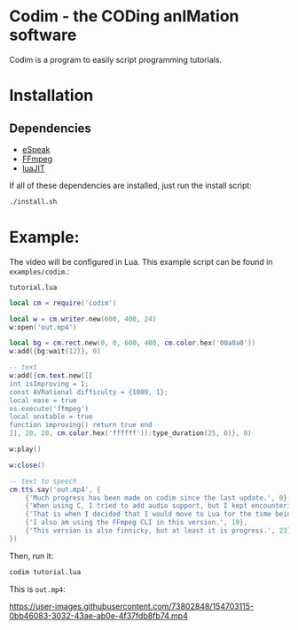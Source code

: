 # Codim - the CODing anIMation software

Codim is a program to easily script programming tutorials.

# Installation

## Dependencies

- [eSpeak](http://espeak.sourceforge.net/)
- [FFmpeg](https://www.ffmpeg.org/)
- [luaJIT](https://luajit.org/)

If all of these dependencies are installed, just run the install script:
```sh
./install.sh
```


# Example:

The video will be configured in Lua. This example script can be found in `examples/codim`.:

`tutorial.lua`
```lua
local cm = require('codim')

local w = cm.writer.new(600, 400, 24)
w:open('out.mp4')

local bg = cm.rect.new(0, 0, 600, 400, cm.color.hex('00a0a0'))
w:add({bg:wait(12)}, 0)

-- text
w:add({cm.text.new([[
int isImproving = 1;
const AVRational difficulty = {1000, 1};
local ease = true
os.execute('ffmpeg')
local unstable = true
function improving() return true end
]], 20, 20, cm.color.hex('ffffff')):type_duration(25, 0)}, 0)

w:play()

w:close()

-- text to speech
cm.tts.say('out.mp4', {
    {'Much progress has been made on codim since the last update.', 0},
    {'When using C, I tried to add audio support, but I kept encountering problems with the FFmpeg C API.', 5},
    {'That is when I decided that I would move to Lua for the time being. It was far easier to use.', 13},
    {'I also am using the FFmpeg CLI in this version.', 19},
    {'This version is also finnicky, but at least it is progress.', 23},
})
```

Then, run it:
```sh
codim tutorial.lua
```

This is `out.mp4`:

https://user-images.githubusercontent.com/73802848/154703115-0bb46083-3032-43ae-ab0e-4f37fdb8fb74.mp4
